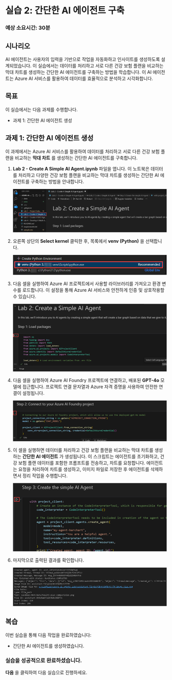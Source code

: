 # 실습 2: 간단한 AI 에이전트 구축

### 예상 소요시간: 30분

## 시나리오

AI 에이전트는 사용자의 입력을 기반으로 작업을 자동화하고 인사이트를 생성하도록 설계되었습니다. 이 실습에서는 데이터를 처리하고 서로 다른 건강 보험 플랜을 비교하는 막대 차트를 생성하는 간단한 AI 에이전트를 구축하는 방법을 학습합니다. 이 AI 에이전트는 Azure AI 서비스를 활용하여 데이터를 효율적으로 분석하고 시각화합니다.

## 목표

이 실습에서는 다음 과제를 수행합나다.

- 과제 1: 간단한 AI 에이전트 생성

## 과제 1: 간단한 AI 에이전트 생성

이 과제에서는 Azure AI 서비스를 활용하여 데이터를 처리하고 서로 다른 건강 보험 플랜을 비교하는 **막대 차트** 를 생성하는 간단한 AI 에이전트를 구축합니다.

1. **Lab 2 - Create A Simple AI Agent.ipynb** 파일을 엽니다.
   이 노트북은 데이터를 처리하고 다양한 건강 보험 플랜을 비교하는 막대 차트를 생성하는 간단한 AI 에이전트를 구축하는 방법을 안내합니다.

   ![](./media/ag62.png)

1. 오른쪽 상단의 **Select kernel** 클릭한 후, 목록에서 **venv (Python)** 을 선택합니다.

   ![](./media/lab1-24.png)

1. 다음 셀을 실행하여 Azure AI 프로젝트에서 사용할 라이브러리를 가져오고 환경 변수를 로드합니다. 이 설정을 통해 Azure AI 서비스와 안전하게 인증 및 상호작용할 수 있습니다.

   ![](./media/ag63.png)

1. 다음 셀을 실행하여 Azure AI Foundry 프로젝트에 연결하고, 배포된 **GPT-4o** 모델에 접근합니다. 프로젝트 연결 문자열과 Azure 자격 증명을 사용하여 안전한 연결이 설정됩니다.

   ![](./media/ag64.png)

1. 이 셀을 실행하면 데이터를 처리하고 건강 보험 플랜을 비교하는 막대 차트를 생성하는 **간단한 AI 에이전트** 가 생성됩니다. 이 스크립트는 에이전트를 초기화하고, 건강 보험 플랜 데이터를 포함한 프롬프트를 전송하고, 차트를 요청합니다. 에이전트는 요청을 처리하여 차트를 생성하고, 이미지 파일로 저장한 후 에이전트를 삭제하면서 정리 작업을 수행합니다.

   ![](./media/ag90.png)

1. 마지막으로 출력된 결과를 확인합니다.

   ![](./media/lab2-26.png)

## 복습

이번 실습을 통해 다음 작업을 완료하였습니다:
- 간단한 AI 에이전트를 생성하였습니다.

### 실습을 성공적으로 완료하셨습니다.

**다음** 을 클릭하여 다음 실습으로 진행하세요.



